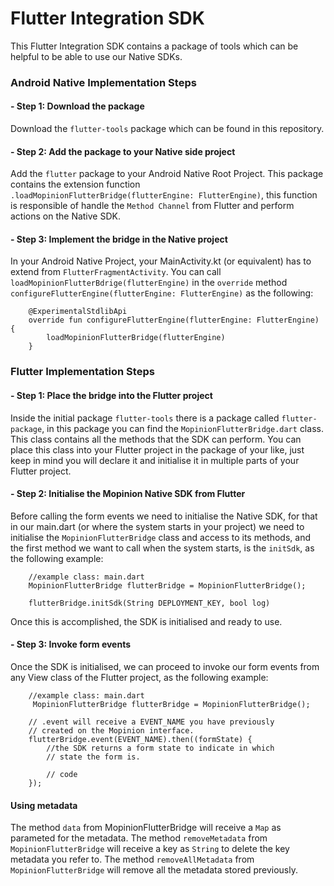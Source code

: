 # Flutter Integration SDK

This Flutter Integration SDK contains a package of tools which can be helpful to be able to use our Native SDKs.

### Android Native Implementation Steps
#### - Step 1: Download the package
Download the `flutter-tools` package which can be found in this repository.

#### - Step 2: Add the package to your Native side project
Add the `flutter` package to your Android Native Root Project. 
This package contains the extension function `.loadMopinionFlutterBridge(flutterEngine: FlutterEngine)`, this function is responsible of handle the `Method Channel` from Flutter and perform actions on the Native SDK.

#### - Step 3: Implement the bridge in the Native project
In your Android Native Project, your MainActivity.kt (or equivalent) has to extend from `FlutterFragmentActivity`. 
You can call `loadMopinionFlutterBdrige(flutterEngine)` in the `override` method `configureFlutterEngine(flutterEngine: FlutterEngine)` as the following:
```
    @ExperimentalStdlibApi
    override fun configureFlutterEngine(flutterEngine: FlutterEngine) {
        loadMopinionFlutterBridge(flutterEngine)
    }
```

### Flutter Implementation Steps

#### - Step 1: Place the bridge into the Flutter project
Inside the initial package `flutter-tools` there is a package called `flutter-package`, in this package you can find the `MopinionFlutterBridge.dart` class.
This class contains all the methods that the SDK can perform. You can place this class into your Flutter project in the package of your like, just keep in mind you will declare it and initialise it in multiple parts of your Flutter project.

#### - Step 2: Initialise the Mopinion Native SDK from Flutter
Before calling the form events we need to initialise the Native SDK, for that in our main.dart (or where the system starts in your project) we need to initialise the `MopinionFlutterBridge` class and access to its methods, and the first method we want to call when the system starts, is the `initSdk`, as the following example:

```
    //example class: main.dart
    MopinionFlutterBridge flutterBridge = MopinionFlutterBridge();

    flutterBridge.initSdk(String DEPLOYMENT_KEY, bool log)
```

Once this is accomplished, the SDK is initialised and ready to use.

#### - Step 3: Invoke form events
Once the SDK is initialised, we can proceed to invoke our form events from any View class of the Flutter project, as the following example:

```
    //example class: main.dart
     MopinionFlutterBridge flutterBridge = MopinionFlutterBridge();

    // .event will receive a EVENT_NAME you have previously 
    // created on the Mopinion interface.
    flutterBridge.event(EVENT_NAME).then((formState) {
        //the SDK returns a form state to indicate in which 
        // state the form is.

        // code
    });
```

#### Using metadata

The method `data` from MopinionFlutterBridge will receive a `Map` as parameted for the metadata.
The method `removeMetadata` from `MopinionFlutterBridge` will receive a key as `String` to delete the key metadata you refer to.
The method `removeAllMetadata` from `MopinionFlutterBridge` will remove all the metadata stored previously.



